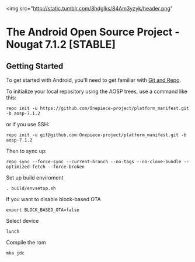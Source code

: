 <img src="http://static.tumblr.com/8hdglks/84Am3yzyk/header.png"

The Android Open Source Project - Nougat 7.1.2 [STABLE]
===========

Getting Started
---------------

To get started with Android, you'll need to get familiar with [Git and Repo](http://source.android.com/source/using-repo.html).

To initialize your local repository using the AOSP trees, use a command like this:

    repo init -u https://github.com/Onepiece-project/platform_manifest.git -b aosp-7.1.2

or if you use SSH:

    repo init -u git@github.com:Onepiece-project/platform_manifest.git -b aosp-7.1.2


Then to sync up:

    repo sync --force-sync --current-branch --no-tags --no-clone-bundle --optimized-fetch --force-broken

Set up build enviroment

    . build/envsetup.sh

If you want to disable block-based OTA

    export BLOCK_BASED_OTA=false

Select device

    lunch

Compile the rom

    mka jdc

